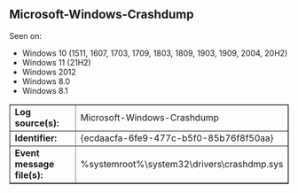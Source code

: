 ## Microsoft-Windows-Crashdump

Seen on:
* Windows 10 (1511, 1607, 1703, 1709, 1803, 1809, 1903, 1909, 2004, 20H2)
* Windows 11 (21H2)
* Windows 2012
* Windows 8.0
* Windows 8.1

<table border="1" class="docutils">
  <tbody>
    <tr>
      <td><b>Log source(s):</b></td>
      <td>Microsoft-Windows-Crashdump</td>
    </tr>
    <tr>
      <td><b>Identifier:</b></td>
      <td>{ecdaacfa-6fe9-477c-b5f0-85b76f8f50aa}</td>
    </tr>
    <tr>
      <td><b>Event message file(s):</b></td>
      <td>%systemroot%\system32\drivers\crashdmp.sys</td>
    </tr>
  </tbody>
</table>

&nbsp;

